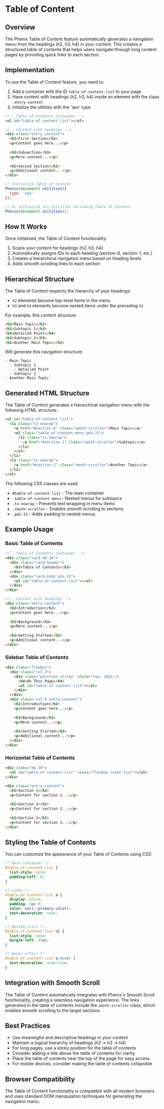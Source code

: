 # Table of Content

## Overview

The Phenix Table of Content feature automatically generates a navigation menu from the headings (h2, h3, h4) in your content. This creates a structured table of contents that helps users navigate through long content pages by providing quick links to each section.

## Implementation

To use the Table of Content feature, you need to:

1. Add a container with the ID `table-of-content-list` to your page
2. Have content with headings (h2, h3, h4) inside an element with the class `.entry-content`
3. Initialize the utilities with the 'seo' type

```html
<!-- Table of Contents Container -->
<ul id="table-of-content-list"></ul>

<!-- Content with headings -->
<div class="entry-content">
  <h2>First Section</h2>
  <p>Content goes here...</p>
  
  <h3>Subsection</h3>
  <p>More content...</p>
  
  <h2>Second Section</h2>
  <p>Additional content...</p>
</div>
```

```js
// Initialize Table of Content
Phenix(document).utilities({
  type: 'seo'
});

// Or initialize all utilities including Table of Content
Phenix(document).utilities();
```

## How It Works

Once initialized, the Table of Content functionality:

1. Scans your content for headings (h2, h3, h4)
2. Automatically assigns IDs to each heading (section-0, section-1, etc.)
3. Creates a hierarchical navigation menu based on heading levels
4. Adds smooth scrolling links to each section

## Hierarchical Structure

The Table of Content respects the hierarchy of your headings:

- `h2` elements become top-level items in the menu
- `h3` and `h4` elements become nested items under the preceding `h2`

For example, this content structure:

```html
<h2>Main Topic</h2>
<h3>Subtopic 1</h3>
<h4>Detailed Point</h4>
<h3>Subtopic 2</h3>
<h2>Another Main Topic</h2>
```

Will generate this navigation structure:

```
- Main Topic
  - Subtopic 1
    - Detailed Point
  - Subtopic 2
- Another Main Topic
```

## Generated HTML Structure

The Table of Content generates a hierarchical navigation menu with the following HTML structure:

```html
<ul id="table-of-content-list">
  <li class="tx-nowrap">
    <a href="#section-0" class="smoth-scroller">Main Topic</a>
    <ul class="table-of-content-menu pdx-15">
      <li class="tx-nowrap">
        <a href="#section-1" class="smoth-scroller">Subtopic</a>
      </li>
    </ul>
  </li>
  <li class="tx-nowrap">
    <a href="#section-2" class="smoth-scroller">Another Topic</a>
  </li>
</ul>
```

The following CSS classes are used:

- `#table-of-content-list` - The main container
- `.table-of-content-menu` - Nested menus for subtopics
- `.tx-nowrap` - Prevents text wrapping in menu items
- `.smoth-scroller` - Enables smooth scrolling to sections
- `.pdx-15` - Adds padding to nested menus

## Example Usage

### Basic Table of Contents

```html
<!-- Table of Contents Container -->
<div class="card mb-20">
  <div class="card-header">
    <h3>Table of Contents</h3>
  </div>
  <div class="card-body pdx-15">
    <ul id="table-of-content-list"></ul>
  </div>
</div>

<!-- Content with headings -->
<div class="entry-content">
  <h2>Introduction</h2>
  <p>Content goes here...</p>
  
  <h3>Background</h3>
  <p>More content...</p>
  
  <h2>Getting Started</h2>
  <p>Additional content...</p>
</div>
```

### Sidebar Table of Contents

```html
<div class="flexbox">
  <div class="col-3">
    <div class="position-sticky" style="top: 20px;">
      <h4>On This Page</h4>
      <ul id="table-of-content-list"></ul>
    </div>
  </div>
  <div class="col-9 entry-content">
    <h2>Introduction</h2>
    <p>Content goes here...</p>
    
    <h3>Background</h3>
    <p>More content...</p>
    
    <h2>Getting Started</h2>
    <p>Additional content...</p>
  </div>
</div>
```

### Horizontal Table of Contents

```html
<div class="mb-30">
  <ul id="table-of-content-list" class="flexbox reset-list"></ul>
</div>

<div class="entry-content">
  <h2>Section 1</h2>
  <p>Content for section 1...</p>
  
  <h2>Section 2</h2>
  <p>Content for section 2...</p>
  
  <h2>Section 3</h2>
  <p>Content for section 3...</p>
</div>
```

## Styling the Table of Contents

You can customize the appearance of your Table of Contents using CSS:

```css
/* Main container */
#table-of-content-list {
  list-style: none;
  padding-left: 0;
}

/* Links */
#table-of-content-list a {
  display: block;
  padding: 5px 0;
  color: var(--primary-color);
  text-decoration: none;
}

/* Nested lists */
#table-of-content-list ul {
  list-style: none;
  margin-left: 15px;
}

/* Hover effect */
#table-of-content-list a:hover {
  text-decoration: underline;
}
```

## Integration with Smooth Scroll

The Table of Content automatically integrates with Phenix's Smooth Scroll functionality, creating a seamless navigation experience. The links generated in the table of contents include the `smoth-scroller` class, which enables smooth scrolling to the target sections.

## Best Practices

- Use meaningful and descriptive headings in your content
- Maintain a logical hierarchy of headings (h2 → h3 → h4)
- For long pages, use a sticky position for the table of contents
- Consider adding a title above the table of contents for clarity
- Place the table of contents near the top of the page for easy access
- For mobile devices, consider making the table of contents collapsible

## Browser Compatibility

The Table of Content functionality is compatible with all modern browsers and uses standard DOM manipulation techniques for generating the navigation menu.
